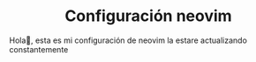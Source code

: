 
<h1 align="center">Configuración neovim</h1>


<p>Hola👋, esta es mi configuración de neovim la estare actualizando constantemente</p>
